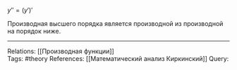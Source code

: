 $y''=(y')'$

Производная высшего порядка является производной из производной на порядок ниже. 

___
Relations: [[Производная функции]]  
Tags: #theory 
References: [[Математический анализ Киркинский]] 
Query: 